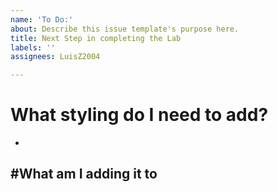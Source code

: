 ```yaml
---
name: 'To Do:'
about: Describe this issue template's purpose here.
title: Next Step in completing the Lab
labels: ''
assignees: LuisZ2004

---
```


# What styling do I need to add?
-
#What am I adding it to
-
